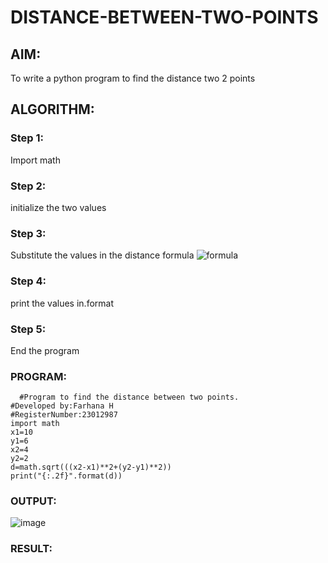 # DISTANCE-BETWEEN-TWO-POINTS

## AIM:
To write a python program to find the distance two 2 points
## ALGORITHM:
### Step 1: 
Import math
### Step 2: 
initialize the two values
### Step 3: 
Substitute the values in the distance formula  ![formula](/formula.JPG)
### Step 4: 
print the values in.format
### Step 5: 
End the program
### PROGRAM:
```
  #Program to find the distance between two points.
#Developed by:Farhana H 
#RegisterNumber:23012987
import math
x1=10
y1=6
x2=4
y2=2
d=math.sqrt(((x2-x1)**2+(y2-y1)**2))
print("{:.2f}".format(d))
```


### OUTPUT:
![image](https://github.com/syedfayaz3105/DISTANCE-BETWEEN-TWO-POINTS/assets/147144126/364cfdb7-1cea-4e02-a814-a6e6fff8eed7)



### RESULT:
